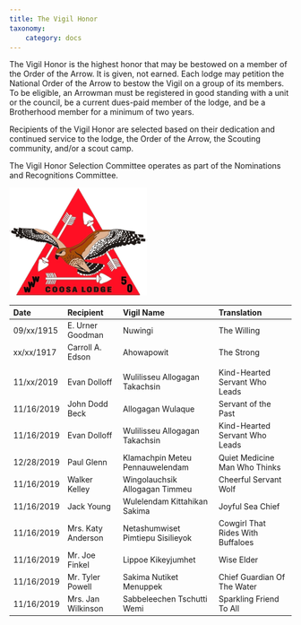 ```yaml
---
title: The Vigil Honor
taxonomy:
    category: docs
---
```


The Vigil Honor is the highest honor that may be bestowed on a member of the Order of the Arrow. It is given, not earned. Each lodge may petition the National Order of the Arrow to 
bestow the Vigil on a group of its members. To be eligible, an Arrowman must be registered in good standing with a unit or the council, be a current dues-paid member of the lodge, and 
be a Brotherhood member for a minimum of two years.

Recipients of the Vigil Honor are selected based on their dedication and continued service to the lodge, the Order of the Arrow, the Scouting community, and/or a scout camp.

The Vigil Honor Selection Committee operates as part of the Nominations and Recognitions Committee.

![Coosa Lodge Vigil Honor Insignia](./vigil.png)

Date       | Recipient        | Vigil Name | Translation
:--------- | :--------------- | :--------- | :----------
09/xx/1915 | E. Urner Goodman | Nuwingi    | The Willing
xx/xx/1917 | Carroll A. Edson | Ahowapowit | The Strong 
|||
11/xx/2019 | Evan Dolloff     | Wulilisseu Allogagan Takachsin | Kind-Hearted Servant Who Leads
11/16/2019 | John Dodd Beck | Allogagan Wulaque | Servant of the Past
11/16/2019 | Evan Dolloff | Wulilisseu Allogagan Takachsin | Kind-Hearted Servant Who Leads
12/28/2019 | Paul Glenn | Klamachpin Meteu Pennauwelendam | Quiet Medicine Man Who Thinks
11/16/2019 | Walker Kelley | Wingolauchsik Allogagan Timmeu | Cheerful Servant Wolf
11/16/2019 | Jack Young | Wulelendam Kittahikan Sakima | Joyful Sea Chief
11/16/2019 | Mrs. Katy Anderson | Netashumwiset Pimtiepu Sisilieyok | Cowgirl That Rides With Buffaloes
11/16/2019 | Mr. Joe Finkel | Lippoe Kikeyjumhet | Wise Elder
11/16/2019 | Mr. Tyler Powell | Sakima Nutiket Menuppek | Chief Guardian Of The Water
11/16/2019 | Mrs. Jan Wilkinson | Sabbeleechen Tschutti Wemi | Sparkling Friend To All
